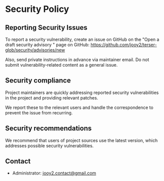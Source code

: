 # Security Policy

## Reporting Security Issues

To report a security vulnerability, create an issue on GitHub on the "Open a draft security advisory " page on GitHub: https://github.com/jooy2/terser-glob/security/advisories/new

Also, send private instructions in advance via maintainer email. Do not submit vulnerability-related content as a general issue.

## Security compliance

Project maintainers are quickly addressing reported security vulnerabilities in the project and providing relevant patches.

We report these to the relevant users and handle the correspondence to prevent the issue from recurring.

## Security recommendations

We recommend that users of project sources use the latest version, which addresses possible security vulnerabilities.

## Contact

- Administrator: jooy2.contact@gmail.com
